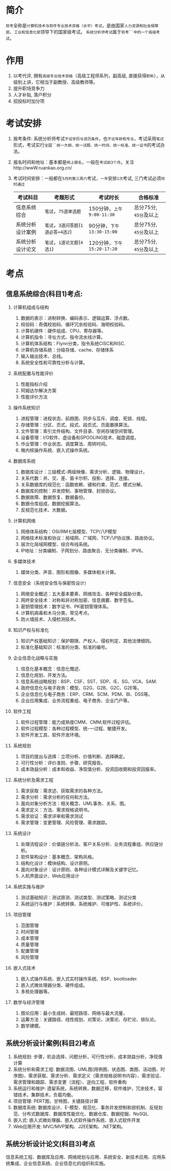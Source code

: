 # 简介

`软考`全称是`计算机技术与软件专业技术资格（水平）考试`，是由国家`人力资源和社会保障部`、`工业和信息化部`领导下的国家级考试。
`系统分析师考试`属于`软考``中的一个高级考试`。

# 作用
1. 以考代评, 拥有`高级专业技术资格`（高级工程师系列，副高级, 直接获得`职称`），从级别上讲，它相当于副教授、高级教师等。
2. 提升职场竞争力
3. 人才补贴, 落户积分
4. 招投标时加分项

# 考试安排
1. 报考条件: 系统分析师考试`不设学历与资历条件`，也`不论年龄和专业`，考试采用`笔试`形式，考试实行`全国``统一大纲、统一试题、统一时间、统一标准、统一证书`的考试办法。
2. 报名时间和地址：基本都是`网上报名`，一般在`考试前3个月`。关注http://wwW.ruankao.org.cn/
3. 考试时间安排：一般都在`5月的第三周六`考试，`一年`安排`1次`考试, 三门考试必须`同时通过`

    考试科目|考题形式|考试时长|合格标准
    --|--|--|--
    信息系统综合|`笔试`，`75道单选题`|150分钟，`上午9:00-11:30`|总分75分, `45分`及以上
    系统分析设计案例|`笔试`，`3道问答题`(`1道必答+4选2`)|90分钟，`下午13:30-15:00`|总分75分, `45分`及以上
    系统分析设计论文|`笔试`，`1道论文题`(`4选1`)|120分钟，`下午15:20-17:20`|总分75分, `45分`及以上


# 考点

## 信息系统综合(科目1)考点:
1. 计算机组成与结构

    1. 数据的表示：进制转换、编码表示、逻辑运算、浮点数。
    2. 校验码：奇偶校验码、循环冗余校验码、海明校验码。
    3. 计算机硬件：硬件组成、CPU、寄存器等。
    4. 计算机指令：寻址方式、指令流水线计算。
    5. 计算机体系结构：Flynn分类，指令系统CISC和RISC.
    6. 计算机存储系统：分级存储、cache、存储体系
    7. 输入输出技术、总线。
    8. 系统安全性和可靠性分析与计算。

2. 系统配置与性能评价

    1. 性能指标介绍
    2. 阿姆达尔解决方案
    3. 性能评价方法

3. 操作系统知识

    1. 进程管理：进程状态、前趋图、同步与互斥、调度、死锁、线程。
    2. 存储管理：分区、页式、段式、段页式、页面置换算法。
    3. 文件管理：索引文件结构、文件目录、空闲存储空间管理。
    4. 设备管理：I/O软件、虚设备和SPOOLING技术、磁盘调度。
    5. 作业管理：作业状态、调度算法、周转时间。
    6. 微内核操作系统、嵌入式操作系统。

4. 数据库系统

    1. 数据库设计：三级模式-两级映像、需求分析、逻辑、物理设计。
    2. 关系代数：并、交、差、笛卡尔积、投影、选择、连接。
    3. 关系数据库的规范化：函数依赖、键和约束、范式、模式分解。
    4. 数据库的控制：并发控制、事物管理、封锁协议。
    5. 数据故障、数据恢复、数据备份。
    6. 数据仓库组成、数据挖掘算法。
    7. 反规范化技术、大数据。

1. 计算机网络

    1. 网络体系结构：OSI/RM七层模型、TCP/八P模型
    2. 网络技术标准和协议：局域网、广域网、TCP八P协议族、路由协议。
    3. 层次化局域网模型、综合布线系统。
    4. IP地址：分类编制、子网划分、路由聚合、无分类编制、IPV6。

1. 多媒体技术

    1. 媒体分类、声音、图形和图像、多媒体相关计算。

2. 信息安全（系统安全性与保密性设计）

    1. 网络安全概述：五大基本要素、网络攻击、各种安全威胁分类。
    2. 网终安全技术：对称和非对称加密、信息摘要、数字签名。
    3. 密钥管理技术：数字证书、PK密钥管理体系。
    4. 计算机病毒和木马分类，常见考点。
    5. 防火墙技术、入侵检测技术。

3. 知识产权与标准化

    1. 知识产权基础知识：保护期限、产权人、侵权判定、其他法律细则。
    2. 标准化基础知识：标准的分类、标准的编号。

1. 企业信息化战略与实施

    1. 信息化基本概念：信息化慨述、
    2. 信息化规划、开发方法。
    3. 信息系统战略规划：BSP、CSF、SST、SDP、IE、SG、VCA、SAM.
    4. 政府信息化与电子政务：模型、G2G、G2B、G2C、G2E等。
    5. 企业信息化与电子商务：ERP、CRM、SCM、PDM、BI、DSS等。
    6. 企业应用集成、业务流程重组、电子商务、企业门户等。

1. 软件工程

    1. 软件过程管理：能力成熟度CMM、CMM;软件过程评估。
    1. 软件过程模型：各种过程模型、统-一过程、敏捷开发。
    1. 软件开发工具、软件开发环境。

1. 系统规划

    1. 项目的提出与选择：立项分析、价值判断、选择确定。
    2. 可行性分析：评价准则、步骤、研究报告。
    3. 成本效益分析：成本和收益、净现值分析、投资回收期和投资回报率。

1. 系统分析及需求工程

    1. 需求获取：需求述、获取需求的各种方法。
    2. 需求分析：需求分析的任何和方法。
    3. 面向对象分析方法：相关概念、UML事务、关系、图。
    4. 需求定义：方法、需求规格说明书。
    5. 需求验证：需求评审和需求测试
    6. 需求管理：变更管理、风险管理、需求跟踪。

2. 系统设计

    1. 处理流程设计：价值链分析法、客户关系分析、业务流程重组、供应链分析。
    2. 软件架构设计：基本概念、架构风格。
    3. 结构化设计：模块结构、设计原侧。
    4. 面向对象设计：设计原则、各种设计模式详解及关键字记忆。
    5. 人机界面设计、Web应用设计

1. 系统实施与维护

    1. 测试基础知识：测试原测、测试类型、测试策略、测试分类
    1. 系统运行与维护：系统转换、系统维护、可维护性、系统评价。

1. 项目管理

    1. 范围管理
    2. 时间管理
    3. 成本管理
    4. 质量管理
    5. 配置管理
    6. 风险管理

1. 嵌入式技术

    1. 嵌入式操作系统、嵌入式实时操作系统、BSP、bootloader.
    2. 嵌入式微处理器分类、硬件组成。
    3. 多核处理器等。

2. 数学与经济管理

    1. 图论应用：最小生成树、最短路径、网络与最大流量，
    2. 运筹方法：关键路径、线性规划、对策论、决策论、存贮论、排队论。
    3. 数学建模。

## 系统分析设计案例(科目2)考点

1. 系统规划: 步骤，机会选择，问题分析，可行性分析，成本效益分析，净现值计算
1. 系统分析和需求工程: 数据流图、UML图(用例图、状态图、类图、活动图、时序图)、需求获取、需求分析、需求定义（需求规格说明书内容）、需求验证、需求管理和跟踪、需求变更（流程）、逆向工程、软件重构
1. 系统运行和维护: 遗留系统，系统转换，数据迁移，软件维护，冗余技术，容错技术，集群技术，负载均衡。
1. 项目管理: PERT图，甘特图，关键路径计算
1. 数据库系统: 数据库设计、E-模型、规范化、事务并发控制和锁机制、反规划范、分布式数据库、数据库性能优化、数据仓库、数据挖掘、NoSQL.
1. 嵌入式: 嵌入式微处理器、嵌入式软件操作系统、嵌入式软件开发
1. Web应用开发: MVC/MVP架构、J2EE架构、.NET架构。



## 系统分析设计论文(科目3)考点
信息系统工程、数据库及应用、网络规划与应用、系统安全、新技术应用、应用系统集成、企业信息系统、企业信息化的组织和实施。







